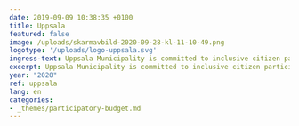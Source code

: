 ```yaml
---
date: 2019-09-09 10:38:35 +0100
title: Uppsala
featured: false
image: /uploads/skarmavbild-2020-09-28-kl-11-10-49.png
logotype: '/uploads/logo-uppsala.svg'
ingress-text: Uppsala Municipality is committed to inclusive citizen participation.
excerpt: Uppsala Municipality is committed to inclusive citizen participation.
year: "2020"
ref: uppsala
lang: en
categories:
- _themes/participatory-budget.md
---
```

